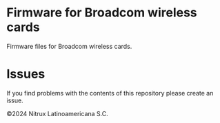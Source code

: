 # Firmware for Broadcom wireless cards

Firmware files for Broadcom wireless cards.

# Issues
If you find problems with the contents of this repository please create an issue.

©2024 Nitrux Latinoamericana S.C.
